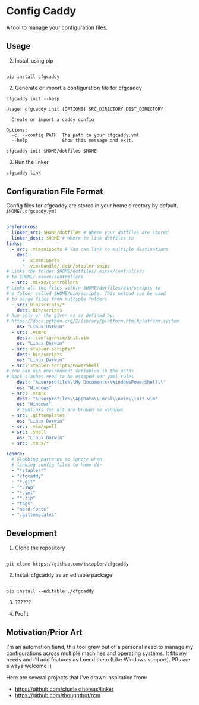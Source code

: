 # Config Caddy

A tool to manage your configuration files.


## Usage

2. Install using pip

```shell

pip install cfgcaddy

````
2. Generate or import a configuration file for cfgcaddy

```shell
cfgcaddy init --help

Usage: cfgcaddy init [OPTIONS] SRC_DIRECTORY DEST_DIRECTORY

  Create or import a caddy config

Options:
  -c, --config PATH  The path to your cfgcaddy.yml
  --help             Show this message and exit.

cfgcaddy init $HOME/dotfiles $HOME
```

3. Run the linker
```bash
cfgcaddy link
```

## Configuration File Format

Config files for cfgcaddy are stored in your home directory by default. `$HOME/.cfgcaddy.yml`

```yaml

preferences:
  linker_src: $HOME/dotfiles # Where your dotfiles are stored
  linker_dest: $HOME # Where to link dotfiles to
links:
  - src: .vimsnippets # You can link to multiple destinations
    dest:
      - .vimsnippets
      - .vim/bundle/.dein/stapler-snips
# Links the folder $HOME/dotfiles/.mixxx/controllers 
# to $HOME/.mixxx/controllers
  - src: .mixxx/controllers 
# Links all the files within $HOME/dotfiles/bin/scripts to
# a folder called $HOME/bin/scripts. This method can be used 
# to merge files from multiple folders
  - src: bin/scripts/*
    dest: bin/scripts
# Run only on the given os as defined by:
# https://docs.python.org/2/library/platform.html#platform.system
    os: "Linux Darwin"
  - src: .vimrc
    dest: .config/nvim/init.vim
    os: "Linux Darwin"
  - src: stapler-scripts/*
    dest: bin/scripts
    os: "Linux Darwin"
  - src: stapler-scripts/PowerShell
# You can use environment variables in the paths
# back slashes need to be escaped per yaml rules
    dest: "%userprofile%\\My Documents\\WindowsPowerShell\\"
    os: "Windows"
  - src: .vimrc
    dest: "%userprofile%\\AppData\\Local\\nvim\\init.vim"
    os: "Windows"
    # Symlinks for git are broken on windows
  - src: .gittemplates
    os: "Linux Darwin"
  - src: .vim/spell
  - src: .shell
    os: "Linux Darwin"
  - src: .tmux/*

ignore:
  # Globbing patterns to ignore when
  # linking config files to home dir
  - "*stapler*"
  - "cfgcaddy"
  - "*.git"
  - "*.swp"
  - "*.yml"
  - "*.zip"
  - "tags"
  - "nerd-fonts"
  - ".gittemplates"

```

## Development

1. Clone the repository

```shell

git clone https://github.com/tstapler/cfgcaddy

```

2. Install cfgcaddy as an editable package

```shell

pip install --editable ./cfgcaddy

```

3. ??????

4. Profit


## Motivation/Prior Art

I'm an automation fiend, this tool grew out of a personal need to manage my configurations across multiple machines and operating systems. It fits my needs and I'll add features as I need them (Like Windows support). PRs are always welcome :)

Here are several projects that I've drawn inspiration from:

- https://github.com/charlesthomas/linker
- https://github.com/thoughtbot/rcm
